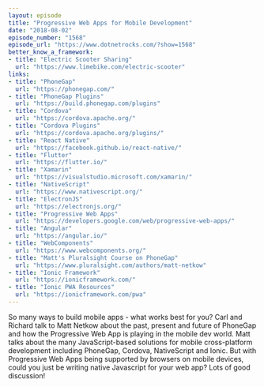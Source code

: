 ```yaml
---
layout: episode
title: "Progressive Web Apps for Mobile Development"
date: "2018-08-02"
episode_number: "1568"
episode_url: "https://www.dotnetrocks.com/?show=1568"
better_know_a_framework:
- title: "Electric Scooter Sharing"
  url: "https://www.limebike.com/electric-scooter"
links:
- title: "PhoneGap"
  url: "https://phonegap.com/"
- title: "PhoneGap Plugins"
  url: "https://build.phonegap.com/plugins"
- title: "Cordova"
  url: "https://cordova.apache.org/"
- title: "Cordova Plugins"
  url: "https://cordova.apache.org/plugins/"
- title: "React Native"
  url: "https://facebook.github.io/react-native/"
- title: "Flutter"
  url: "https://flutter.io/"
- title: "Xamarin"
  url: "https://visualstudio.microsoft.com/xamarin/"
- title: "NativeScript"
  url: "https://www.nativescript.org/"
- title: "ElectronJS"
  url: "https://electronjs.org/"
- title: "Progressive Web Apps"
  url: "https://developers.google.com/web/progressive-web-apps/"
- title: "Angular"
  url: "https://angular.io/"
- title: "WebComponents"
  url: "https://www.webcomponents.org/"
- title: "Matt's Pluralsight Course on PhoneGap"
  url: "https://www.pluralsight.com/authors/matt-netkow"
- title: "Ionic Framework"
  url: "https://ionicframework.com/"
- title: "Ionic PWA Resources"
  url: "https://ionicframework.com/pwa"
---
```


So many ways to build mobile apps - what works best for you? Carl and Richard talk to Matt Netkow about the past, present and future of PhoneGap and how the Progressive Web App is playing in the mobile dev world. Matt talks about the many JavaScript-based solutions for mobile cross-platform development including PhoneGap, Cordova, NativeScript and Ionic. But with Progressive Web Apps being supported by browsers on mobile devices, could you just be writing native Javascript for your web app? Lots of good discussion!
